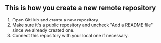 ## This is how you create a new remote repository

1. Open GitHub and create a new repository.
2. Make sure it's a public repository and uncheck "Add a README file" since we already created one.
3. Connect this repository with your local one if necessary.
